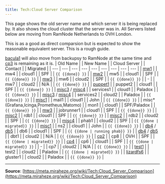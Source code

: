 ```yaml
---
title: Tech:Cloud Server Comparison
---
```


This page shows the old server name and which server it is being replaced by. It also shows the cloud cluster that the server was in. All Servers listed below are moving from RamNode Netherlands to OVH London.

This is as a good as direct comparsion but is expected to show the reasonable equivalent server. This is a rough guide.

[bacula1](https://meta.miraheze.org/wiki/Tech:bacula1) will also move from backupsy to RamNode at the same time and [cp3](https://meta.miraheze.org/wiki/Tech:cp3) is remaining as it is.
| Old Name | | New Name |  | Cloud Server |  | Contact |  | Migrated |
| --- | --- | --- | --- | --- | --- | --- | --- | --- |
| [mw1](https://meta.miraheze.org/wiki/Tech:mw1) | | mw4 |  | cloud1 |  | SPF |  | `{{ {{done}} }}` |
| [mw2](https://meta.miraheze.org/wiki/Tech:mw2) | | mw5 |  | cloud1 |  | SPF |  | `{{ {{done}} }}` |
| [mw3](https://meta.miraheze.org/wiki/Tech:mw3) | | mw6 |  | cloud2 |  | SPF |  | `{{ {{done}} }}` |
| - | | mw7 |  | cloud2 |  | N/A |  | `{{ {{done}} }}` |
| [puppet1](https://meta.miraheze.org/wiki/Tech:puppet1) | | puppet2 |  | cloud1 |  | SPF |  | `{{ {{done}} }}` |
| [misc3](https://meta.miraheze.org/wiki/Tech:misc3) / [misc4](https://meta.miraheze.org/wiki/Tech:misc4) | | services1 |  | cloud1 |  | Paladox |  | `{{ {{done}} }}` |
| [misc3](https://meta.miraheze.org/wiki/Tech:misc3) / [misc4](https://meta.miraheze.org/wiki/Tech:misc4) | | services2 |  | cloud2 |  | Paladox |  | `{{ {{done}} }}` |
| [misc1](https://meta.miraheze.org/wiki/Tech:misc1) | | mail1 |  | cloud1 |  | John |  | `{{ {{done}} }}` |
| misc* (Grafana,Icinga,Prometheus,Matomo) | | mon1 |  | cloud1 |  | SPF/Paladox |  | `{{ {{done}} }}` |
| [mw3](https://meta.miraheze.org/wiki/Tech:mw3) | | jobrunner1 |  | cloud1 |  | SPF |  | `{{ {{done}} }}` |
| [misc2](https://meta.miraheze.org/wiki/Tech:misc2) | | rdb1 |  | cloud1 |  | SPF |  | `{{ {{done}} }}` |
| [misc2](https://meta.miraheze.org/wiki/Tech:misc2) | | rdb2 |  | cloud2 |  | SPF |  | `{{ {{done}} }}` |
| [misc4](https://meta.miraheze.org/wiki/Tech:misc4) | | phab1 |  | cloud2 |  | SPF |  | `{{ {{done | migrated}} }}` |
| [misc1](https://meta.miraheze.org/wiki/Tech:misc1) | | ns2 |  | cloud1 |  | John |  | `{{ {{done}} }}` |
| [db4](https://meta.miraheze.org/wiki/Tech:db4) / [db5](https://meta.miraheze.org/wiki/Tech:db5) | | db6 |  | cloud1 |  | SPF |  | `{{ {{done | running phab}} }}` |
| [db4](https://meta.miraheze.org/wiki/Tech:db4) / [db5](https://meta.miraheze.org/wiki/Tech:db5) | | dbt1 |  | cloud2 |  | N/A |  | `{{ {{done}} }}` |
| [cp2](https://meta.miraheze.org/wiki/Tech:cp2) | | cp8 |  | OVH |  | SPF |  | `{{ {{done | migrated}} }}` |
| [cp4](https://meta.miraheze.org/wiki/Tech:cp4) | | cp6 |  | cloud1 |  | SPF |  | `{{ {{done | migrated}} }}` |
| - | | cp7 |  | cloud2 |  | N/A |  | `{{ {{done}} }}` |
| [test1](https://meta.miraheze.org/wiki/Tech:test1) | | test2 |  | cloud2 |  | Paladox |  | `{{ {{done | migrated}} }}` |
| [lizardfs6](https://meta.miraheze.org/wiki/Tech:lizardfs6) | | gluster1 |  | cloud2 |  | Paladox |  | `{{ {{done}} }}` |

----
**Source**: [https://meta.miraheze.org/wiki/Tech:Cloud_Server_Comparison](https://meta.miraheze.org/wiki/Tech:Cloud_Server_Comparison)